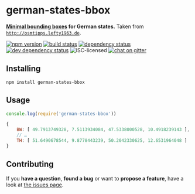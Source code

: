 # german-states-bbox

**[Minimal bounding boxes](https://en.wikipedia.org/wiki/Minimum_bounding_box) for German states.** Taken from [`http://osmtipps.lefty1963.de`](http://osmtipps.lefty1963.de/2008/10/api-und-bounding-box.html).

[![npm version](https://img.shields.io/npm/v/german-states-bbox.svg)](https://www.npmjs.com/package/german-states-bbox)
[![build status](https://img.shields.io/travis/derhuerst/german-states-bbox.svg)](https://travis-ci.org/derhuerst/german-states-bbox)
[![dependency status](https://img.shields.io/david/derhuerst/german-states-bbox.svg)](https://david-dm.org/derhuerst/german-states-bbox)
[![dev dependency status](https://img.shields.io/david/dev/derhuerst/german-states-bbox.svg)](https://david-dm.org/derhuerst/german-states-bbox#info=devDependencies)
![ISC-licensed](https://img.shields.io/github/license/derhuerst/german-states-bbox.svg)
[![chat on gitter](https://badges.gitter.im/derhuerst.svg)](https://gitter.im/derhuerst)


## Installing

```shell
npm install german-states-bbox
```


## Usage

```js
console.log(require('german-states-bbox'))
```

```js
{
	BW: [ 49.7913749328, 7.5113934084, 47.5338000528, 10.4918239143 ],
	// …
	TH: [ 51.6490678544, 9.8778443239, 50.2042330625, 12.6531964048 ]
}
```


## Contributing

If you **have a question**, **found a bug** or want to **propose a feature**, have a look at [the issues page](https://github.com/derhuerst/german-states-bbox/issues).
